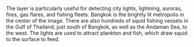 The layer is particularly useful for detecting city lights, lightning, auroras, fires, gas flares, and fishing fleets. Bangkok is the brightly lit metropolis in the center of the image. There are also hundreds of squid fishing vessels in the Gulf of Thailand, just south of Bangkok, as well as the Andaman Sea, to the west. The lights are used to attract plankton and fish, which draw squid to the surface to feed.